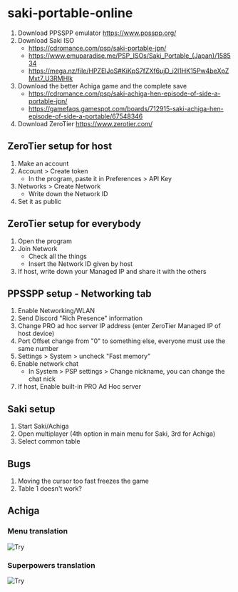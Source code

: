 # saki-portable-online

1. Download PPSSPP emulator https://www.ppsspp.org/
2. Download Saki ISO 
   * https://cdromance.com/psp/saki-portable-jpn/
   * https://www.emuparadise.me/PSP_ISOs/Saki_Portable_(Japan)/158534
   * https://mega.nz/file/HPZElJoS#KiKpS7fZXf6ujD_i2l1HK15Pw4beXpZMxt7_U3RMHlk
3. Download the better Achiga game and the complete save
   * https://cdromance.com/psp/saki-achiga-hen-episode-of-side-a-portable-jpn/
   * https://gamefaqs.gamespot.com/boards/712915-saki-achiga-hen-episode-of-side-a-portable/67548346
4. Download ZeroTier https://www.zerotier.com/

## ZeroTier setup for host
1. Make an account
2. Account > Create token
   * In the program, paste it in Preferences > API Key
3. Networks > Create Network
   * Write down the Network ID
4. Set it as public

## ZeroTier setup for everybody
1. Open the program
2. Join Network
   * Check all the things
   * Insert the Network ID given by host
3. If host, write down your Managed IP and share it with the others

## PPSSPP setup - Networking tab
1. Enable Networking/WLAN
2. Send Discord "Rich Presence" information
3. Change PRO ad hoc server IP address (enter ZeroTier Managed IP of host device)
4. Port Offset change from "0" to something else, everyone must use the same number
5. Settings > System > uncheck "Fast memory"
6. Enable network chat
   * In System > PSP settings > Change nickname, you can change the chat nick
6. If host, Enable built-in PRO Ad Hoc server


## Saki setup
1. Start Saki/Achiga
2. Open multiplayer (4th option in main menu for Saki, 3rd for Achiga)
3. Select common table 

## Bugs
1. Moving the cursor too fast freezes the game
2. Table 1 doesn't work?

## Achiga 
### Menu translation
![Try](https://raw.githubusercontent.com/watterle/saki-portable-online/main/menus.jpg "menu")
### Superpowers translation
![Try](https://raw.githubusercontent.com/watterle/saki-portable-online/main/saki%20psp%20abilities.png "superpowers")
